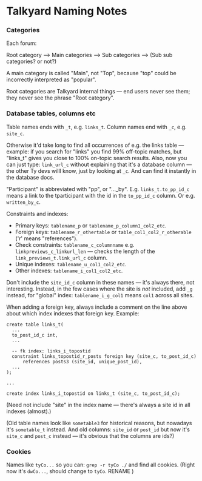 Talkyard Naming Notes
==========================

### Categories

Each forum:

Root category —> Main categories —> Sub categories —> (Sub sub categories? or not?)

A main category is called "Main", not "Top", because "top" could be
incorrectly interpreted as "popular".

Root categories are Talkyard internal things — end users never see them;
they never see the phrase "Root category".



### Database tables, columns etc

Table names ends with `_t`, e.g. `links_t`.
Column names end with `_c`, e.g. `site_c`.

Otherwise it'd take long to find all occurrences of e.g.
the links table — example: if you search for "links"
you find 99% off-topic matches, but "links_t" gives you close to 100%
on-topic search results. Also, now you can just type: `link_url_c` without
explaining that it's a database column — the other Ty devs willl know,
just by looking at `_c`. And can find it instantly in the database docs.

"Participant" is abbreviated with "pp", or "..._by". E.g. `links_t.to_pp_id_c` means
a link to the tparticipant with the id in the `to_pp_id_c` column.
Or e.g. `written_by_c`.

Constraints and indexes:

 - Primary keys: `tablename_p` or `tablename_p_column1_col2_etc`.
 - Foreign keys: `tablename_r_othertable` or `table_col1_col2_r_otherable`
   ('r' means "references").
 - Check constraints: `tablename_c_columnname` e.g. `linkpreviews_c_linkurl_len` — checks the
   length of the `link_previews_t.link_url_c` column.
 - Unique indexes: `tablename_u_col1_col2_etc`.
 - Other indexes: `tablename_i_col1_col2_etc`.

Don't include the `site_id_c` column in these names — it's always there, not
interesting. Instead, in the few cases where the site is _not_ included,
add `_g` instead, for "global" index: `tablename_i_g_col1` means `col1` across
all sites.


When adding a foreign key, always include a comment on the line above
about which index indexes that foreign key. Example:

```
create table links_t(
  ...
  to_post_id_c int,
  ...

  -- fk index: links_i_topostid
  constraint links_topostid_r_posts foreign key (site_c, to_post_id_c)
      references posts3 (site_id, unique_post_id),
  ...
);

...

create index links_i_topostid on links_t (site_c, to_post_id_c);
```

(Need not include "site" in the index name — there's always a site id in all indexes (almost).)


(Old table names look like `sometable3` for historical reasons,
but nowadays it's `sometable_t` instead.
And old columns: `site_id` or `post_id` but now it's `site_c` and `post_c` instead
— it's obvious that the columns are ids?)



### Cookies

Names like `tyCo...` so you can: `grep -r tyCo ./` and find all cookies.
(Right now it's `dwCo...`, should change to `tyCo`. RENAME )
